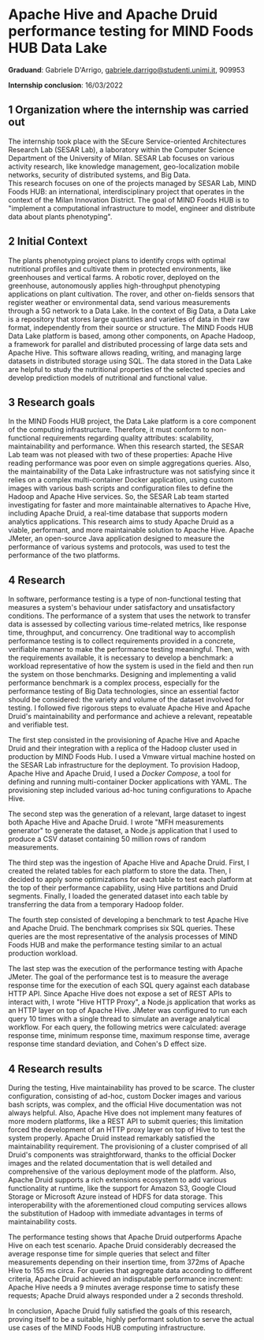 # Apache Hive and Apache Druid performance testing for MIND Foods HUB Data Lake

**Graduand**: Gabriele D'Arrigo, <gabriele.darrigo@studenti.unimi.it>, 909953

**Internship conclusion**: 16/03/2022

## 1 Organization where the internship was carried out

The internship took place with the SEcure Service-oriented Architectures Research Lab (SESAR Lab), a laboratory within the Computer Science Department of the University of Milan. SESAR Lab focuses on various activity research, like knowledge management, geo-localization mobile networks, security of distributed systems, and Big Data.  
This research focuses on one of the projects managed by SESAR Lab, MIND Foods HUB: an international, interdisciplinary project that operates in the context of the Milan Innovation District. The goal of MIND Foods HUB is to "implement a computational infrastructure to model, engineer and distribute data about plants phenotyping". 

## 2 Initial Context

The plants phenotyping project plans to identify crops with optimal nutritional profiles and cultivate them in protected environments, like greenhouses and vertical farms. A robotic rover, deployed on the greenhouse, autonomously applies high-throughput phenotyping applications on plant cultivation. The rover, and other on-fields sensors that register weather or environmental data, send various measurements through a 5G network to a Data Lake. In the context of Big Data, a Data Lake is a repository that stores large quantities and varieties of data in their raw format, independently from their source or structure. The MIND Foods HUB Data Lake platform is based, among other components, on Apache Hadoop, a framework for parallel and distributed processing of large data sets and Apache Hive. This software allows reading, writing, and managing large datasets in distributed storage using SQL. The data stored in the Data Lake are helpful to study the nutritional properties of the selected species and develop prediction models of nutritional and functional value.

## 3 Research goals

In the MIND Foods HUB project, the Data Lake platform is a core component of the computing infrastructure. Therefore, it must conform to non-functional requirements regarding quality attributes: scalability, maintainability and performance. When this research started, the SESAR Lab team was not pleased with two of these properties: Apache Hive reading performance was poor even on simple aggregations queries. Also, the maintainability of the Data Lake infrastructure was not satisfying since it relies on a complex multi-container Docker application, using custom images with various bash scripts and configuration files to define the Hadoop and Apache Hive services. So, the SESAR Lab team started investigating for faster and more maintainable alternatives to Apache Hive, including Apache Druid, a real-time database that supports modern analytics applications. 
This research aims to study Apache Druid as a viable, performant, and more maintainable solution to Apache Hive. Apache JMeter, an open-source Java application designed to measure the performance of various systems and protocols, was used to test the performance of the two platforms.

## 4 Research

In software, performance testing is a type of non-functional testing that measures a system's behaviour under satisfactory and unsatisfactory conditions. The performance of a system that uses the network to transfer data is assessed by collecting various time-related metrics, like response time, throughput, and concurrency. One traditional way to accomplish performance testing is to collect requirements provided in a concrete, verifiable manner to make the performance testing meaningful. Then, with the requirements available, it is necessary to develop a benchmark: a workload representative of how the system is used in the field and then run the system on those benchmarks. Designing and implementing a valid performance benchmark is a complex process, especially for the performance testing of Big Data technologies, since an essential factor should be considered: the variety and volume of the dataset involved for testing. I followed five rigorous steps to evaluate Apache Hive and Apache Druid's maintainability and performance and achieve a relevant, repeatable and verifiable test.

The first step consisted in the provisioning of Apache Hive and Apache Druid and their integration with a replica of the Hadoop cluster used in production by MIND Foods Hub. I used a Vmware virtual machine hosted on the SESAR Lab infrastructure for the deployment. To provision Hadoop, Apache Hive and Apache Druid, I used a *Docker Compose*, a tool for defining and running multi-container Docker applications with YAML. The provisioning step included various ad-hoc tuning configurations to Apache Hive.

The second step was the generation of a relevant, large dataset to ingest both Apache Hive and Apache Druid. I wrote "MFH measurements generator" to generate the dataset, a Node.js application that I used to produce a CSV dataset containing 50 million rows of random measurements.

The third step was the ingestion of Apache Hive and Apache Druid. First, I created the related tables for each platform to store the data. Then, I decided to apply some optimizations for each table to test each platform at the top of their performance capability, using Hive partitions and Druid segments. Finally, I loaded the generated dataset into each table by transferring the data from a temporary Hadoop folder.

The fourth step consisted of developing a benchmark to test Apache Hive and Apache Druid. The benchmark comprises six SQL queries. These queries are the most representative of the analysis processes of MIND Foods HUB and make the performance testing similar to an actual production workload.

The last step was the execution of the performance testing with Apache JMeter. The goal of the performance test is to measure the average response time for the execution of each SQL query against each database HTTP API. Since Apache Hive does not expose a set of REST APIs to interact with, I wrote "Hive HTTP Proxy", a Node.js application that works as an HTTP layer on top of Apache Hive. JMeter was configured to run each query 10 times with a single thread to simulate an average analytical workflow. For each query, the following metrics were calculated: average response time, minimum response time, maximum response time, average response time standard deviation, and Cohen's D effect size.

## 4 Research results

During the testing, Hive maintainability has proved to be scarce. The cluster configuration, consisting of ad-hoc, custom Docker images and various bash scripts, was complex, and the official Hive documentation was not always helpful. Also, Apache Hive does not implement many features of more modern platforms, like a REST API to submit queries; this limitation forced the development of an HTTP proxy layer on top of Hive to test the system properly. Apache Druid instead remarkably satisfied the maintainability requirement. The provisioning of a cluster comprised of all Druid's components was straightforward, thanks to the official Docker images and the related documentation that is well detailed and comprehensive of the various deployment mode of the platform. Also, Apache Druid supports a rich extensions ecosystem to add various functionality at runtime, like the support for Amazon S3, Google Cloud Storage or Microsoft Azure instead of HDFS for data storage. This interoperability with the aforementioned cloud computing services allows the substitution of Hadoop with immediate advantages in terms of maintainability costs.

The performance testing shows that Apache Druid outperforms Apache Hive on each test scenario. Apache Druid considerably decreased the average response time for simple queries that select and filter measurements depending on their insertion time, from 372ms of Apache Hive to 155 ms circa. For queries that aggregate data according to different criteria, Apache Druid achieved an indisputable performance increment: Apache Hive needs a 9 minutes average response time to satisfy these requests; Apache Druid always responded under a 2 seconds threshold.

In conclusion, Apache Druid fully satisfied the goals of this research, proving itself to be a suitable, highly performant solution to serve the actual use cases of the MIND Foods HUB computing infrastructure.